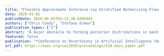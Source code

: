 ```yaml
---
title: "Flexible Approximate Inference via Stratified Normalizing Flows"
date: 2020-01-01
publishDate: 2020-06-03T03:12:38.030694Z
authors: ["Chris Cundy", "Stefano Ermon"]
publication_types: ["2"]
abstract: "A major obstacle to forming posterior distributions in machine learning is the difficulty of evaluating partition functions. Monte-Carlo approaches are unbiased, but can suffer from high variance. Variational methods are biased, but tend to have lower variance. We develop an approximate inference procedure that allows explicit control of the bias/variance tradeoff, interpolating between the sampling and the variational regime. We use a normalizing flow to map the integrand onto a uniform distribution. We then randomly sample regions from a partition of this uniform distribution and fit simpler, local variational approximations in the image of these regions through the flow. When a partition with only one region is used, we recover standard variational inference, and in the limit of an infinitely fine partition we recover Monte-Carlo sampling. We show experiments validating the effectiveness of our approach."
featured: false
publication: "*Conference on Uncertainty in Artificial Intelligence (UAI)*"
url_pdf: https://auai.org/uai2020/proceedings/518_main_paper.pdf
---
```


